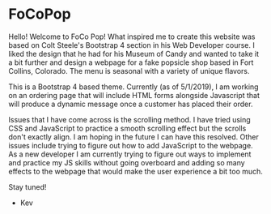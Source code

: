 # FoCoPop

Hello! Welcome to FoCo Pop! What inspired me to create this website was based on Colt Steele's Bootstrap 4 section in his Web Developer course. I liked the design that he had for his Museum of Candy and wanted to take it a bit further and design a webpage for a fake popsicle shop based in Fort Collins, Colorado. The menu is seasonal with a variety of unique flavors. 

This is a Bootstrap 4 based theme. Currently (as of 5/1/2019), I am working on an ordering page that will include HTML forms alongside Javascript that will produce a dynamic message once a customer has placed their order. 

Issues that I have come across is the scrolling method. I have tried using CSS and JavaScript to practice a smooth scrolling effect but the scrolls don't exactly align. I am hoping in the future I can have this resolved. Other issues include trying to figure out how to add JavaScript to the webpage. As a new developer I am currently trying to figure out ways to implement and practice my JS skills without going overboard and adding so many effects to the webpage that would make the user experience a bit too much. 

Stay tuned!

- Kev
